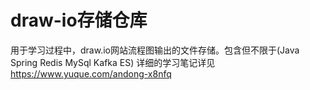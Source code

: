 # draw-io存储仓库
用于学习过程中，draw.io网站流程图输出的文件存储。包含但不限于(Java Spring Redis MySql Kafka ES)
详细的学习笔记详见 https://www.yuque.com/andong-x8nfq

